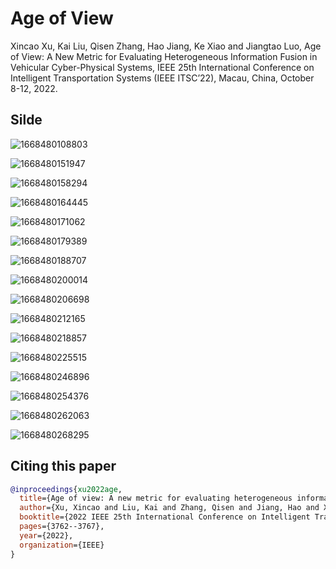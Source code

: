 # Age of View

Xincao Xu, Kai Liu, Qisen Zhang, Hao Jiang, Ke Xiao and Jiangtao Luo, Age of View: A New Metric for Evaluating Heterogeneous Information Fusion in Vehicular Cyber-Physical Systems, IEEE 25th International Conference on Intelligent Transportation Systems (IEEE ITSC’22), Macau, China, October 8-12, 2022.

## Silde

![1668480108803](image/README/1668480108803.png)

![1668480151947](image/README/1668480151947.png)

![1668480158294](image/README/1668480158294.png)

![1668480164445](image/README/1668480164445.png)

![1668480171062](image/README/1668480171062.png)

![1668480179389](image/README/1668480179389.png)

![1668480188707](image/README/1668480188707.png)

![1668480200014](image/README/1668480200014.png)

![1668480206698](image/README/1668480206698.png)

![1668480212165](image/README/1668480212165.png)

![1668480218857](image/README/1668480218857.png)

![1668480225515](image/README/1668480225515.png)

![1668480246896](image/README/1668480246896.png)

![1668480254376](image/README/1668480254376.png)

![1668480262063](image/README/1668480262063.png)

![1668480268295](image/README/1668480268295.png)

## Citing this paper

```bibtex
@inproceedings{xu2022age,
  title={Age of view: A new metric for evaluating heterogeneous information fusion in vehicular cyber-physical systems},
  author={Xu, Xincao and Liu, Kai and Zhang, Qisen and Jiang, Hao and Xiao, Ke and Luo, Jiangtao},
  booktitle={2022 IEEE 25th International Conference on Intelligent Transportation Systems (ITSC)},
  pages={3762--3767},
  year={2022},
  organization={IEEE}
}
```
